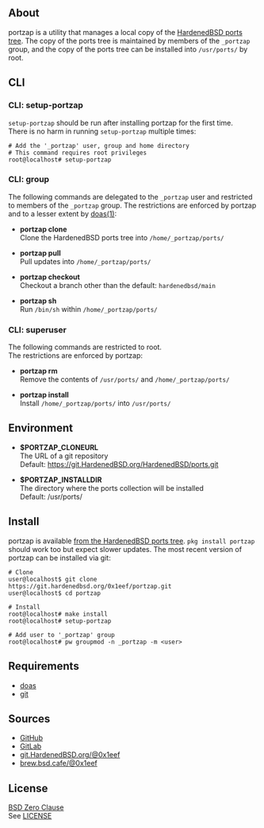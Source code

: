 ## About

portzap is a utility that manages a local copy of the
[HardenedBSD ports tree](https://git.HardenedBSD.org/HardenedBSD/ports).
The copy of the ports tree is maintained by members of
the `_portzap` group, and the copy of the ports tree
can be installed into `/usr/ports/` by root.

## CLI

### CLI: setup-portzap

`setup-portzap` should be run after installing portzap for
the first time. <br> There is no harm in running `setup-portzap`
multiple times:

    # Add the '_portzap' user, group and home directory
    # This command requires root privileges
    root@localhost# setup-portzap

### CLI: group

The following commands are delegated to the `_portzap` user and
restricted to members of the `_portzap` group. The restrictions
are enforced by portzap and to a lesser extent by 
[doas(1)](https://man.openbsd.org/doas):

* **portzap clone** <br>
Clone the HardenedBSD ports tree into `/home/_portzap/ports/` <br>

* **portzap pull** <br>
Pull updates into `/home/_portzap/ports/` <br>

* **portzap checkout** <br>
Checkout a branch other than the default: `hardenedbsd/main` <br>

* **portzap sh** <br>
Run `/bin/sh` within `/home/_portzap/ports/` <br>

### CLI: superuser

The following commands are restricted to root. <br>
The restrictions are enforced by portzap:

* **portzap rm** <br>
Remove the contents of `/usr/ports/` and `/home/_portzap/ports/` <br>

* **portzap install** <br>
Install `/home/_portzap/ports/` into `/usr/ports/` <br>

## Environment

* __$PORTZAP\_CLONEURL__ <br>
  The URL of a git repository <br>
  Default: https://git.HardenedBSD.org/HardenedBSD/ports.git

* __$PORTZAP\_INSTALLDIR__ <br>
  The directory where the ports collection will be installed <br>
  Default: /usr/ports/

## Install


portzap is available
[from the HardenedBSD ports tree](https://git.HardenedBSD.org/HardenedBSD/ports/-/tree/HardenedBSD/main/hardenedbsd/portzap). 
`pkg install portzap` should work too but expect slower updates. The most 
recent version of portzap can be installed via git:

    # Clone
    user@localhost$ git clone https://git.hardenedbsd.org/0x1eef/portzap.git
    user@localhost$ cd portzap

    # Install
    root@localhost# make install
    root@localhost# setup-portzap

    # Add user to '_portzap' group
    root@localhost# pw groupmod -n _portzap -m <user>

## Requirements

* [doas](https://man.openbsd.org/doas)
* [git](https://www.man7.org/linux/man-pages/man1/git.1.html)

## Sources

* [GitHub](https://github.com/0x1eef/portzap)
* [GitLab](https://gitlab.com/0x1eef/portzap)
* [git.HardenedBSD.org/@0x1eef](https://git.HardenedBSD.org/0x1eef/portzap)
* [brew.bsd.cafe/@0x1eef](https://brew.bsd.cafe/0x1eef/portzap)

## License

[BSD Zero Clause](https://choosealicense.com/licenses/0bsd/) <br>
See [LICENSE](./LICENSE)
